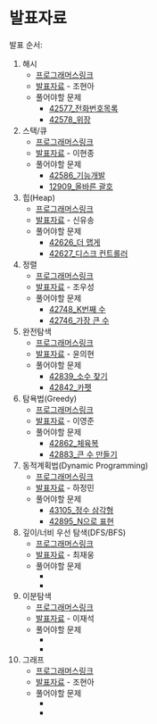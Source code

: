 # 발표자료
발표 순서:  
1. 해시  
    * [프로그래머스링크](https://school.programmers.co.kr/learn/courses/30/parts/12077)
    * [발표자료](https://github.com/ai-kmu/etc/blob/master/algorithm/Basic_Class/%EB%B0%9C%ED%91%9C%EC%9E%90%EB%A3%8C/01_hash.ipynb) - 조현아
    * 풀어야할 문제
        - [42577_전화번호목록](https://school.programmers.co.kr/learn/courses/30/lessons/42577)
        - [42578_위장](https://school.programmers.co.kr/learn/courses/30/lessons/42578)
2. 스택/큐
    * [프로그래머스링크](https://school.programmers.co.kr/learn/courses/30/parts/12081)
    * [발표자료](https://github.com/ai-kmu/etc/blob/master/algorithm/Basic_Class/%EB%B0%9C%ED%91%9C%EC%9E%90%EB%A3%8C/%E1%84%89%E1%85%B3%E1%84%90%E1%85%A2%E1%86%A8%E1%84%8F%E1%85%B2.ipynb) - 이현종
    * 풀어야할 문제
        - [42586_기능개발](https://school.programmers.co.kr/learn/courses/30/lessons/42586)
        - [12909_올바른 괄호](https://school.programmers.co.kr/learn/courses/30/lessons/12909)
3. 힙(Heap)
    * [프로그래머스링크](https://school.programmers.co.kr/learn/courses/30/parts/12117)
    * [발표자료](https://github.com/ai-kmu/etc/blob/master/algorithm/Basic_Class/%EB%B0%9C%ED%91%9C%EC%9E%90%EB%A3%8C/Heap.ipynb) - 신유송
    * 풀어야할 문제
        - [42626_더 맵게](https://school.programmers.co.kr/learn/courses/30/lessons/42626)
        - [42627_디스크 컨트롤러](https://school.programmers.co.kr/learn/courses/30/lessons/42627)
4. 정렬
    * [프로그래머스링크](https://school.programmers.co.kr/learn/courses/30/parts/12198)
    * [발표자료](https://github.com/ai-kmu/etc/blob/master/algorithm/Basic_Class/%EB%B0%9C%ED%91%9C%EC%9E%90%EB%A3%8C/04_%E1%84%8C%E1%85%A5%E1%86%BC%E1%84%85%E1%85%A7%E1%86%AF.ipynb) - 조우성
    * 풀어야할 문제
        - [42748_K번째 수](https://school.programmers.co.kr/learn/courses/30/lessons/42748)
        - [42746_가장 큰 수](https://school.programmers.co.kr/learn/courses/30/lessons/42746)
5. 완전탐색
    * [프로그래머스링크](https://school.programmers.co.kr/learn/courses/30/parts/12230)
    * [발표자료](https://github.com/ai-kmu/etc/blob/master/algorithm/Basic_Class/%EB%B0%9C%ED%91%9C%EC%9E%90%EB%A3%8C/05_Brute_force.ipynb) - 윤의현
    * 풀어야할 문제
        - [42839_소수 찾기](https://school.programmers.co.kr/learn/courses/30/lessons/42839)
        - [42842_카펫](https://school.programmers.co.kr/learn/courses/30/lessons/42842)
6. 탐욕법(Greedy)
    * [프로그래머스링크](https://school.programmers.co.kr/learn/courses/30/parts/12244)
    * [발표자료](https://github.com/ai-kmu/etc/blob/master/algorithm/Basic_Class/%EB%B0%9C%ED%91%9C%EC%9E%90%EB%A3%8C/06_Greedy_algorithm.ipynb) - 이영준
    * 풀어야할 문제
        - [42862_체육복](https://school.programmers.co.kr/learn/courses/30/lessons/42862)
        - [42883_큰 수 만들기](https://school.programmers.co.kr/learn/courses/30/lessons/42883)
7. 동적계획법(Dynamic Programming)
    * [프로그래머스링크](https://school.programmers.co.kr/learn/courses/30/parts/12263)
    * [발표자료](https://github.com/ai-kmu/etc/blob/master/algorithm/Basic_Class/%EB%B0%9C%ED%91%9C%EC%9E%90%EB%A3%8C/07_Dynamic_Programming.ipynb) - 하정민
    * 풀어야할 문제
        - [43105_정수 삼각형](https://school.programmers.co.kr/learn/courses/30/lessons/43105)
        - [42895_N으로 표현](https://school.programmers.co.kr/learn/courses/30/lessons/42895)
8. 깊이/너비 우선 탐색(DFS/BFS)
    * [프로그래머스링크](https://school.programmers.co.kr/learn/courses/30/parts/12421)
    * [발표자료]() - 최재웅
    * 풀어야할 문제
        - []()
        - []()
9. 이분탐색
    * [프로그래머스링크](https://school.programmers.co.kr/learn/courses/30/parts/12486)
    * [발표자료]() - 이재석
    * 풀어야할 문제
        - []()
        - []()
10. 그래프
    * [프로그래머스링크](https://school.programmers.co.kr/learn/courses/30/parts/14393)
    * [발표자료]() - 조현아
    * 풀어야할 문제
        - []()
        - []()
